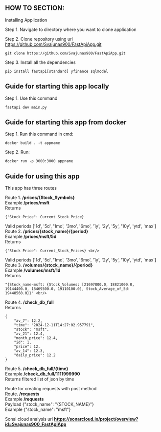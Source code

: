 ## HOW TO SECTION:

Installing Application <br/>

Step 1. Navigate to directory where you want to clone application <br/>
   
Step 2. Clone repository using url https://github.com/Svajunas900/FastApiApp.git <br/>
````
git clone https://github.com/Svajunas900/FastApiApp.git
````
Step 3. Install all the dependencies
````
pip install fastapi[standard] yfinance sqlmodel
````

    
 ## Guide for starting this app locally
   
Step 1. Use this command 
````
fastapi dev main.py
````

## Guide for starting this app from docker <br/>

Step 1. Run this command in cmd:
````
docker build . -t appname
````
Step 2. Run:
````
docker run -p 3000:3000 appname 
````
## Guide for using this app <br/>

This app has three routes <br/> 

Route 1.  **/prices/{Stock_Symbols}** <br/>
Example   **/prices/msft** <br/>
Returns 
````
{"Stock Price": Current_Stock_Price}
````
Valid periods ['1d', '5d', '1mo', '3mo', '6mo', '1y', '2y', '5y', '10y', 'ytd', 'max'] <br/>
Route 2.  **/prices/{stock_name}/{period}** <br/>
Example   **/prices/msft/5d** <br/>
Returns 
````
{"Stock Price": Current_Stock_Prices} <br/>
````
Valid periods ['1d', '5d', '1mo', '3mo', '6mo', '1y', '2y', '5y', '10y', 'ytd', 'max'] <br/>
Route 3. **/volumes/{stock_name}/{period}** <br/>
Example  **/volumes/msft/1d** <br/>
Returns 
````
"{Stock_name-msft: {Stock_Volumes: [21697800.0, 18821000.0, 19144400.0, 18469500.0, 19110100.0], Stock_Average_of_5d: 19448560.0}}" <br/>
````

Route 4. **/check_db_full** <br/>
Returns 
````
{
    "av_7": 12.2,
    "time": "2024-12-11T14:27:02.957791",
    "stock": "msft",
    "av_21": 12.4,
    "month_price": 12.4,
    "id": 1,
    "price": 12,
    "av_14": 12.3,
    "daily_price": 12.2
}
````
Route 5. **/check_db_full/{time}** <br/>
Example **/check_db_full/1111999990** <br/>
Returns filtered list of json by time

Route for creating requests with post method <br/>
Route. **/requests** <br/>
Example **/requests** <br/>
Payload {"stock_name": "{STOCK_NAME}"} <br/>
Example {"stock_name": "msft"} <br/>

Sonal cloud analysis url **https://sonarcloud.io/project/overview?id=Svajunas900_FastApiApp**

